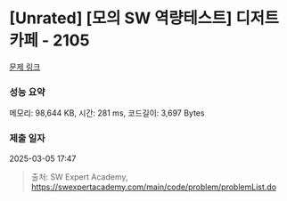 # [Unrated] [모의 SW 역량테스트] 디저트 카페 - 2105 

[문제 링크](https://swexpertacademy.com/main/code/problem/problemDetail.do?contestProbId=AV5VwAr6APYDFAWu) 

### 성능 요약

메모리: 98,644 KB, 시간: 281 ms, 코드길이: 3,697 Bytes

### 제출 일자

2025-03-05 17:47



> 출처: SW Expert Academy, https://swexpertacademy.com/main/code/problem/problemList.do